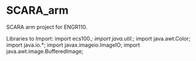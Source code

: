 # SCARA_arm
SCARA arm project for ENGR110.

Libraries to Import:
import ecs100.*;
import java.util.*;
import java.awt.Color;
import java.io.*;
import javax.imageio.ImageIO;
import java.awt.image.BufferedImage;
